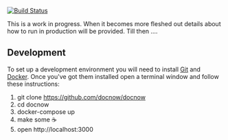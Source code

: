 [![Build Status](https://travis-ci.org/DocNow/docnow.svg?branch=master)](https://travis-ci.org/DocNow/docnow)

This is a work in progress. When it becomes more fleshed out details about how
to run in production will be provided. Till then ....

## Development

To set up a development environment you will need to install [Git] and [Docker].
Once you've got them installed open a terminal window and follow these
instructions:

1. git clone https://github.com/docnow/docnow
1. cd docnow
1. docker-compose up
1. make some ☕️
1. open http://localhost:3000

[Git]: https://git-scm.com/
[Docker]: https://www.docker.com/
